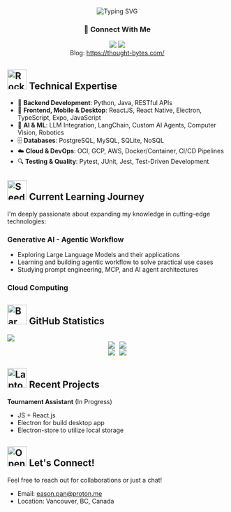 <h3 align="center"></h3>
<div align="center">

![Typing SVG](https://readme-typing-svg.herokuapp.com?font=Jetbrains+mono&size=40&duration=3000&color=33FF33&center=true&vCenter=true&width=435&lines=Hey👋..;I'm+Eason;Welcome)

### 🔗 Connect With Me

[<img src="https://img.shields.io/badge/Personal_GitHub-100000?style=for-the-badge&logo=github&logoColor=white" />](https://github.com/eason-pan-ep)
[<img src="https://img.shields.io/badge/LinkedIn-0077B5?style=for-the-badge&logo=linkedin&logoColor=white" />](https://www.linkedin.com/in/easonp/)
<br />Blog: https://thought-bytes.com/
</div>



## <img src="https://raw.githubusercontent.com/Tarikul-Islam-Anik/Animated-Fluent-Emojis/master/Emojis/Travel%20and%20places/Rocket.png" alt="Rocket" width="45" height="45" /> Technical Expertise

- 🔧 **Backend Development**: Python, Java, RESTful APIs
- 🎯 **Frontend, Mobile & Desktop**: ReactJS, React Native, Electron, TypeScript, Expo, JavaScript
- 🤖 **AI & ML**: LLM Integration, LangChain, Custom AI Agents, Computer Vision, Robotics
- 🗄️ **Databases**: PostgreSQL, MySQL, SQLite, NoSQL 
- ☁️ **Cloud & DevOps**: OCI, GCP, AWS, Docker/Container, CI/CD Pipelines
- 🔍 **Testing & Quality**: Pytest, JUnit, Jest, Test-Driven Development

## <img src="https://raw.githubusercontent.com/Tarikul-Islam-Anik/Animated-Fluent-Emojis/master/Emojis/Animals/Seedling.png" alt="Seedling" width="45" height="45" /> Current Learning Journey

I'm deeply passionate about expanding my knowledge in cutting-edge technologies:

### Generative AI - Agentic Workflow
- Exploring Large Language Models and their applications
- Learning and building agentic workflow to solve practical use cases
- Studying prompt engineering, MCP, and AI agent architectures

### Cloud Computing


## <img src="https://raw.githubusercontent.com/Tarikul-Islam-Anik/Animated-Fluent-Emojis/master/Emojis/Objects/Bar%20Chart.png" alt="Bar Chart" width="45" height="45" /> GitHub Statistics

<img src="https://github-profile-summary-cards.vercel.app/api/cards/profile-details?username=eason-pan-ep&theme=tokyonight" />

<div style="display: flex; justify-content: center; gap: 10px;">
  <img src="https://github-profile-summary-cards.vercel.app/api/cards/repos-per-language?username=eason-pan-ep&theme=tokyonight" />
  <img src="https://github-profile-summary-cards.vercel.app/api/cards/most-commit-language?username=eason-pan-ep&theme=tokyonight" />
</div>

<div style="display: flex; justify-content: center; gap: 10px;">
  <img src="https://github-profile-summary-cards.vercel.app/api/cards/stats?username=eason-pan-ep&theme=tokyonight" />
  <img src="https://github-profile-summary-cards.vercel.app/api/cards/productive-time?username=eason-pan-ep&theme=tokyonight&utcOffset=-7" />
</div>

## <img src="https://raw.githubusercontent.com/Tarikul-Islam-Anik/Animated-Fluent-Emojis/master/Emojis/Objects/Laptop.png" alt="Laptop" width="45" height="45" /> Recent Projects

**Tournament Assistant** (In Progress)
   - JS + React.js
   - Electron for build desktop app
   - Electron-store to utilize local storage

## <img src="https://raw.githubusercontent.com/Tarikul-Islam-Anik/Animated-Fluent-Emojis/master/Emojis/Objects/Open%20Mailbox%20with%20Raised%20Flag.png" alt="Open Mailbox with Raised Flag" width="45" height="45" /> Let's Connect!
Feel free to reach out for collaborations or just a chat!
- Email: eason.pan@proton.me
- Location: Vancouver, BC, Canada
